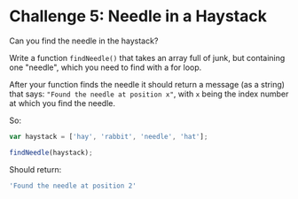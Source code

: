 # Challenge 5: Needle in a Haystack

Can you find the needle in the haystack?

Write a function `findNeedle()` that takes an array full of junk, but containing one "needle", which you need to find with a for loop.

After your function finds the needle it should return a message (as a string) that says: `"Found the needle at position x"`, with `x` being the index number at which you find the needle.

So:

```js
var haystack = ['hay', 'rabbit', 'needle', 'hat'];

findNeedle(haystack);
```

Should return:

```js
'Found the needle at position 2'
```
